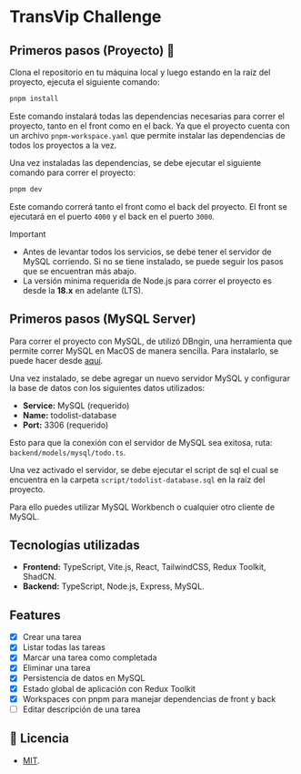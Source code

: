 # TransVip Challenge

## Primeros pasos (Proyecto) 🚀

Clona el repositorio en tu máquina local y luego estando en la raíz del proyecto, ejecuta el siguiente comando:

```bash
pnpm install
```

Este comando instalará todas las dependencias necesarias para correr el proyecto, tanto en el front como en el back. Ya que el proyecto cuenta con un archivo `pnpm-workspace.yaml` que permite instalar las dependencias de todos los proyectos a la vez.

Una vez instaladas las dependencias, se debe ejecutar el siguiente comando para correr el proyecto:

```bash
pnpm dev
```

Este comando correrá tanto el front como el back del proyecto. El front se ejecutará en el puerto `4000` y el back en el puerto `3000`.

> [!IMPORTANT]
> - Antes de levantar todos los servicios, se debe tener el servidor de MySQL corriendo. Si no se tiene instalado, se puede seguir los pasos que se encuentran más abajo.
> - La versión minima requerida de Node.js para correr el proyecto es desde la **18.x** en adelante (LTS).

## Primeros pasos (MySQL Server)

Para correr el proyecto con MySQL, de utilizó DBngin, una herramienta que permite correr MySQL en MacOS de manera sencilla. Para instalarlo, se puede hacer desde [aquí](https://dbngin.com/).

Una vez instalado, se debe agregar un nuevo servidor MySQL y configurar la base de datos con los siguientes datos utilizados:

- **Service:** MySQL (requerido)
- **Name:** todolist-database
- **Port:** 3306 (requerido)

Esto para que la conexión con el servidor de MySQL sea exitosa, ruta: `backend/models/mysql/todo.ts`.

Una vez activado el servidor, se debe ejecutar el script de sql el cual se encuentra en la carpeta `script/todolist-database.sql` en la raíz del proyecto.

Para ello puedes utilizar MySQL Workbench o cualquier otro cliente de MySQL.

## Tecnologías utilizadas

- **Frontend:** TypeScript, Vite.js, React, TailwindCSS, Redux Toolkit, ShadCN.
- **Backend:** TypeScript, Node.js, Express, MySQL.

## Features

- [x] Crear una tarea
- [x] Listar todas las tareas
- [x] Marcar una tarea como completada
- [x] Eliminar una tarea
- [x] Persistencia de datos en MySQL
- [x] Estado global de aplicación con Redux Toolkit
- [x] Workspaces con pnpm para manejar dependencias de front y back
- [ ] Editar descripción de una tarea

## 🔑 Licencia 

- [MIT](https://github.com/felipetodev/transvip-chall/blob/main/LICENSE).
